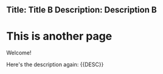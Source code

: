 Title: Title B
Description: Description B
---
# This is another page

Welcome!

Here's the description again: {{DESC}}